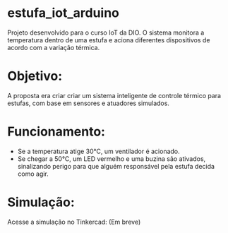 # estufa_iot_arduino
Projeto desenvolvido para o curso IoT da DIO. O sistema monitora a temperatura dentro de uma estufa e aciona diferentes  dispositivos de acordo com a variação térmica.

# Objetivo:

A proposta era criar criar um sistema inteligente de controle térmico para estufas, com base em sensores e atuadores simulados.

# Funcionamento:

- Se a temperatura atige 30°C, um ventilador é acionado.
- Se chegar a 50°C, um LED vermelho e uma buzina são ativados, sinalizando perigo para que alguém responsável pela estufa decida como agir.

# Simulação:

Acesse a simulação no Tinkercad: (Em breve)
